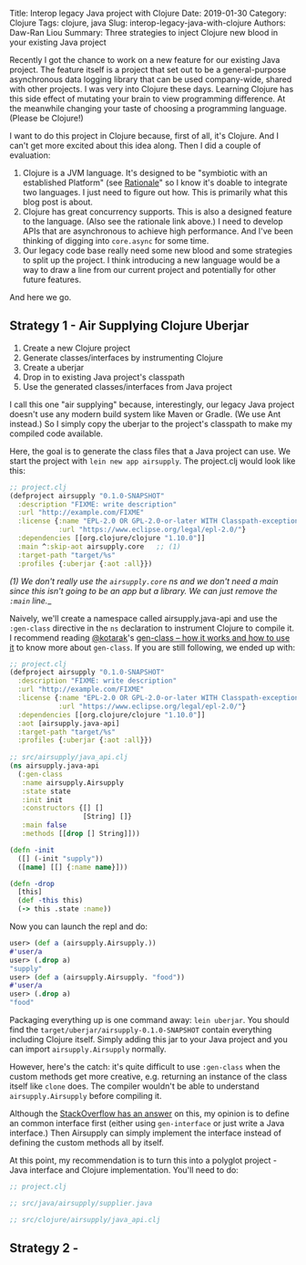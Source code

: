 Title: Interop legacy Java project with Clojure
Date: 2019-01-30
Category: Clojure
Tags: clojure, java
Slug: interop-legacy-java-with-clojure
Authors: Daw-Ran Liou
Summary: Three strategies to inject Clojure new blood in your existing Java project

Recently I got the chance to work on a new feature for our existing Java project.
The feature itself is a project that set out to be a general-purpose asynchronous 
data logging library that can be used company-wide, shared with other projects.
I was very into Clojure these days. Learning Clojure has this side effect of
mutating your brain to view programming difference. At the meanwhile changing your
taste of choosing a programming language. (Please be Clojure!)

I want to do this project in Clojure because, first of all, it's Clojure. And I can't
get more excited about this idea along. Then I did a couple of evaluation:

1. Clojure is a JVM language. It's designed to be "symbiotic with an established Platform"
(see [Rationale](https://clojure.org/about/rationale)"
so I know it's doable to integrate two languages. I just need to figure out how.
This is primarily what this blog post is about.
1. Clojure has great concurrency supports. This is also a designed feature to the language.
(Also see the rationale link above.) I need to develop APIs that are asynchronous to
achieve high performance. And I've been thinking of digging into `core.async` for some time.
1. Our legacy code base really need some new blood and some strategies to split up the
project. I think introducing a new language would be a way to draw a line from our current
project and potentially for other future features.

And here we go.

## Strategy 1 - Air Supplying Clojure Uberjar

1. Create a new Clojure project
1. Generate classes/interfaces by instrumenting Clojure
1. Create a uberjar
1. Drop in to existing Java project's classpath
1. Use the generated classes/interfaces from Java project

I call this one "air supplying" because, interestingly, our legacy Java project doesn't
use any modern build system like Maven or Gradle. (We use Ant instead.) So I simply copy
the uberjar to the project's classpath to make my compiled code available.

Here, the goal is to generate the class files that a Java project can use. We start the
project with `lein new app airsupply`. The project.clj would look like this:

```clojure
;; project.clj
(defproject airsupply "0.1.0-SNAPSHOT"
  :description "FIXME: write description"
  :url "http://example.com/FIXME"
  :license {:name "EPL-2.0 OR GPL-2.0-or-later WITH Classpath-exception-2.0"
            :url "https://www.eclipse.org/legal/epl-2.0/"}
  :dependencies [[org.clojure/clojure "1.10.0"]]
  :main ^:skip-aot airsupply.core   ;; (1)
  :target-path "target/%s"
  :profiles {:uberjar {:aot :all}})
```

_(1) We don't really use the `airsupply.core` ns and we don't need a main since this isn't
going to be an app but a library. We can just remove the `:main` line.__

Naively, we'll create a namespace called airsupply.java-api and use the `:gen-class` directive
in the `ns` declaration to instrument Clojure to compile it. I recommend reading [@kotarak](https://twitter.com/kotarak)'s
[gen-class – how it works and how to use it](https://kotka.de/blog/2010/02/gen-class_how_it_works_and_how_to_use_it.html)
to know more about `gen-class`. If you are still following, we ended up with:

```clojure
;; project.clj
(defproject airsupply "0.1.0-SNAPSHOT"
  :description "FIXME: write description"
  :url "http://example.com/FIXME"
  :license {:name "EPL-2.0 OR GPL-2.0-or-later WITH Classpath-exception-2.0"
            :url "https://www.eclipse.org/legal/epl-2.0/"}
  :dependencies [[org.clojure/clojure "1.10.0"]]
  :aot [airsupply.java-api]
  :target-path "target/%s"
  :profiles {:uberjar {:aot :all}})
  
;; src/airsupply/java_api.clj
(ns airsupply.java-api
  (:gen-class
   :name airsupply.Airsupply
   :state state
   :init init
   :constructors {[] []
                  [String] []}
   :main false
   :methods [[drop [] String]]))

(defn -init
  ([] (-init "supply"))
  ([name] [[] {:name name}]))

(defn -drop
  [this]
  (def -this this)
  (-> this .state :name))
```

Now you can launch the repl and do:

```clojure
user> (def a (airsupply.Airsupply.))
#'user/a
user> (.drop a)
"supply"
user> (def a (airsupply.Airsupply. "food"))
#'user/a
user> (.drop a)
"food"
```

Packaging everything up is one command away: `lein uberjar`.
You should find the `target/uberjar/airsupply-0.1.0-SNAPSHOT` contain
everything including Clojure itself. Simply adding this jar to your
Java project and you can import `airsupply.Airsupply` normally.

However, here's the catch: it's quite difficult to use `:gen-class`
when the custom methods get more creative, e.g. returning an instance
of the class itself like `clone` does. The compiler wouldn't be able
to understand `airsupply.Airsupply` before compiling it.

Although the [StackOverflow has an answer](https://stackoverflow.com/a/29375133/5050657)
on this, my opinion is to define an common interface first
(either using `gen-interface` or just write a Java interface.)
Then Airsupply can simply implement the interface instead of
defining the custom methods all by itself.

At this point, my recommendation is to turn this into a polyglot project -
Java interface and Clojure implementation. You'll need to do:

```clojure
;; project.clj

;; src/java/airsupply/supplier.java

;; src/clojure/airsupply/java_api.clj
```

## Strategy 2 - 

